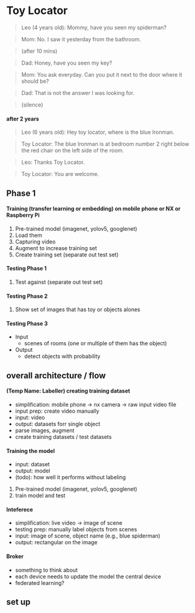 # Toy Locator

> Leo (4 years old): Mommy, have you seen my spiderman?

> Mom: No. I saw it yesterday from the bathroom. 

> (after 10 mins) 

> Dad: Honey, have you seen my key?

> Mom: You ask everyday. Can you put it next to the door where it should be? 

> Dad: That is not the answer I was looking for. 

> (silence) 

#### after 2 years

> Leo (6 years old): Hey toy locator, where is the blue Ironman. 

> Toy Locator: The blue Ironman is at bedroom number 2 right below the red chair on the left side of the room.

> Leo: Thanks Toy Locator. 

> Toy Locator: You are welcome. 


## Phase 1 
#### Training (transfer learning or embedding) on mobile phone or NX or Raspberry Pi
1. Pre-trained model (imagenet, yolov5, googlenet) 
2. Load them 
3. Capturing video 
4. Augment to increase training set 
5. Create training set (separate out test set) 

#### Testing Phase 1  
1. Test against (separate out test set)

#### Testing Phase 2
1. Show set of images that has toy or objects alones

#### Testing Phase 3 
- Input
	- scenes of rooms (one or multiple of them has the object)
- Output
	- detect objects with probability 
	
	


## overall architecture / flow 

#### (Temp Name: Labeller) creating training dataset 
- simplification: mobile phone -> nx camera -> raw input video file
- input prep: create video manually
- input: video 
- output: datasets forr single object 
- parse images, augment 
 - create training datasets / test datasets 

#### Training the model 
- input: dataset 
- output: model 
- (todo): how well it performs without labeling 
1. Pre-trained model (imagenet, yolov5, googlenet)
2. train model and test 
 
#### Inteferece 
- simplification: live video -> image of scene 
- testing prep: manually label objects from scenes
- input: image of scene, object name (e.g., blue spiderman)
- output: rectangular on the image 

#### Broker  
- something to think about 
- each device needs to update the model the central device 
- federated learning? 


## set up 


